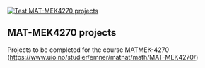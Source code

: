[![Test MAT-MEK4270 projects](https://github.com/MATMEK-4270/matmek4270-projects/actions/workflows/matmek4270.yml/badge.svg?branch=answers)](https://github.com/MATMEK-4270/matmek4270-projects/actions/workflows/matmek4270.yml)

## MAT-MEK4270 projects

Projects to be completed for the course MATMEK-4270 (https://www.uio.no/studier/emner/matnat/math/MAT-MEK4270/)
